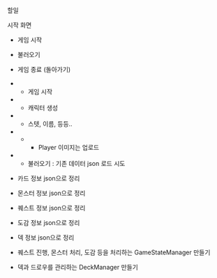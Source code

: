 할일

시작 화면
- 게임 시작 
- 불러오기
- 게임 종료 (돌아가기)

- - 게임 시작
- - 캐릭터 생성 
- - 스텟, 이름, 등등..
- - - Player 이미지는 업로드

- - 불러오기 : 기존 데이터 json 로드 시도


- 카드 정보 json으로 정리
- 몬스터 정보 json으로 정리
- 퀘스트 정보 json으로 정리
- 도감 정보 json으로 정리
- 덱 정보 json으로 정리

- 퀘스트 진행, 몬스터 처리, 도감 등을 처리하는 GameStateManager 만들기
- 덱과 드로우를 관리하는 DeckManager 만들기
